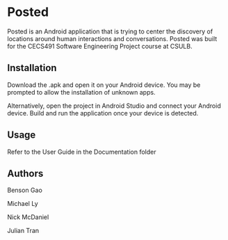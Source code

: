 # Posted

Posted is an Android application that is trying to center the discovery of locations around human interactions and conversations. Posted was built for the CECS491 Software Engineering Project course at CSULB.

## Installation

Download the .apk and open it on your Android device. You may be prompted to allow the installation of unknown apps.

Alternatively, open the project in Android Studio and connect your Android device. Build and run the application once your device is detected.

## Usage

Refer to the User Guide in the Documentation folder

## Authors

Benson Gao

Michael Ly

Nick McDaniel

Julian Tran
